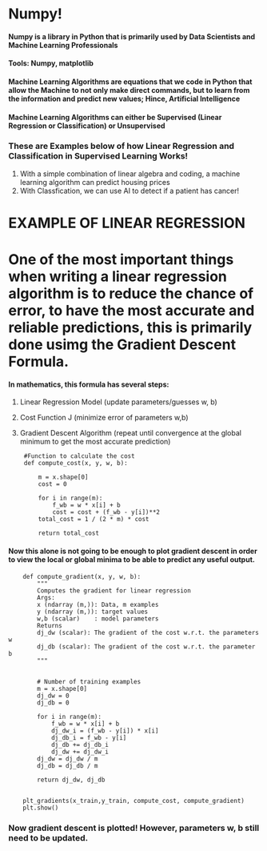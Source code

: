 # Numpy!

#### Numpy is a library in Python that is primarily used by Data Scientists and Machine Learning Professionals

#### Tools: Numpy, matplotlib

#### Machine Learning Algorithms are equations that we code in Python that allow the Machine to not only make direct commands, but to learn from the information and predict new values; Hince, Artificial Intelligence
#### Machine Learning Algorithms can either be Supervised (Linear Regression or Classification) or Unsupervised

### These are Examples below of how Linear Regression and Classification in Supervised Learning Works!

1. With a simple combination of linear algebra and coding, a machine learning algorithm can predict housing prices
2. With Classfication, we can use AI to detect if a patient has cancer!


# EXAMPLE OF LINEAR REGRESSION
# One of the most important things when writing a linear regression algorithm is to reduce the chance of error, to have the most accurate and reliable predictions, this is primarily done usimg the Gradient Descent Formula.
#### In mathematics, this formula has several steps:
1. Linear Regression Model (update parameters/guesses w, b)
2. Cost Function J (minimize error of parameters w,b)
3. Gradient Descent Algorithm (repeat until convergence at the global minimum to get the most accurate prediction)

        #Function to calculate the cost
        def compute_cost(x, y, w, b):
        
            m = x.shape[0] 
            cost = 0
            
            for i in range(m):
                f_wb = w * x[i] + b
                cost = cost + (f_wb - y[i])**2
            total_cost = 1 / (2 * m) * cost

            return total_cost

#### Now this alone is not going to be enough to plot gradient descent in order to view the local or global minima to be able to predict any useful output.

        def compute_gradient(x, y, w, b): 
            """
            Computes the gradient for linear regression 
            Args:
            x (ndarray (m,)): Data, m examples 
            y (ndarray (m,)): target values
            w,b (scalar)    : model parameters  
            Returns
            dj_dw (scalar): The gradient of the cost w.r.t. the parameters w
            dj_db (scalar): The gradient of the cost w.r.t. the parameter b     
            """

            
            # Number of training examples
            m = x.shape[0]    
            dj_dw = 0
            dj_db = 0
            
            for i in range(m):  
                f_wb = w * x[i] + b 
                dj_dw_i = (f_wb - y[i]) * x[i] 
                dj_db_i = f_wb - y[i] 
                dj_db += dj_db_i
                dj_dw += dj_dw_i 
            dj_dw = dj_dw / m 
            dj_db = dj_db / m 
                
            return dj_dw, dj_db


        plt_gradients(x_train,y_train, compute_cost, compute_gradient)
        plt.show()

### Now gradient descent is plotted! However, parameters w, b still need to be updated.

